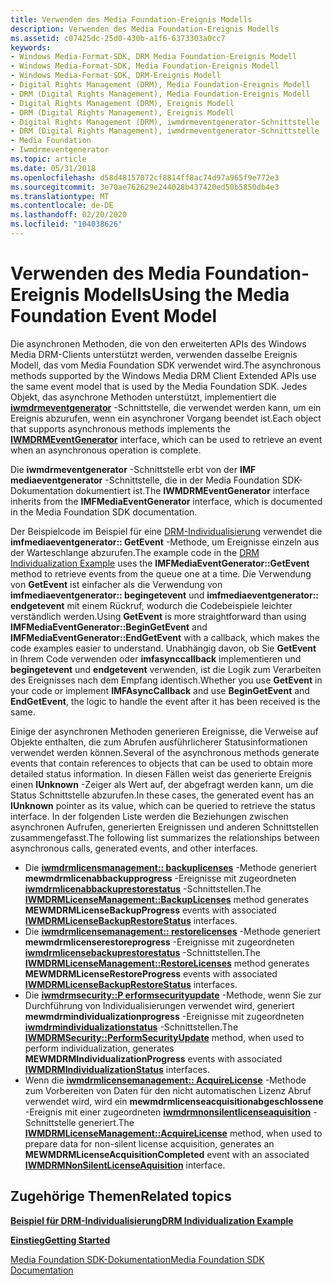 ```yaml
---
title: Verwenden des Media Foundation-Ereignis Modells
description: Verwenden des Media Foundation-Ereignis Modells
ms.assetid: c07425dc-25d0-430b-a1f6-6373303a0cc7
keywords:
- Windows Media-Format-SDK, DRM Media Foundation-Ereignis Modell
- Windows Media-Format-SDK, Media Foundation-Ereignis Modell
- Windows Media-Format-SDK, DRM-Ereignis Modell
- Digital Rights Management (DRM), Media Foundation-Ereignis Modell
- DRM (Digital Rights Management), Media Foundation-Ereignis Modell
- Digital Rights Management (DRM), Ereignis Modell
- DRM (Digital Rights Management), Ereignis Modell
- Digital Rights Management (DRM), iwmdrmeventgenerator-Schnittstelle
- DRM (Digital Rights Management), iwmdrmeventgenerator-Schnittstelle
- Media Foundation
- Iwmdrmeventgenerator
ms.topic: article
ms.date: 05/31/2018
ms.openlocfilehash: d58d48157072cf8814ff8ac74d97a965f9e772e3
ms.sourcegitcommit: 3e70ae762629e244028b437420ed50b5850db4e3
ms.translationtype: MT
ms.contentlocale: de-DE
ms.lasthandoff: 02/20/2020
ms.locfileid: "104038626"
---
```

# <a name="using-the-media-foundation-event-model"></a><span data-ttu-id="4ab84-114">Verwenden des Media Foundation-Ereignis Modells</span><span class="sxs-lookup"><span data-stu-id="4ab84-114">Using the Media Foundation Event Model</span></span>

<span data-ttu-id="4ab84-115">Die asynchronen Methoden, die von den erweiterten APIs des Windows Media DRM-Clients unterstützt werden, verwenden dasselbe Ereignis Modell, das vom Media Foundation SDK verwendet wird.</span><span class="sxs-lookup"><span data-stu-id="4ab84-115">The asynchronous methods supported by the Windows Media DRM Client Extended APIs use the same event model that is used by the Media Foundation SDK.</span></span> <span data-ttu-id="4ab84-116">Jedes Objekt, das asynchrone Methoden unterstützt, implementiert die [**iwmdrmeventgenerator**](iwmdrmeventgenerator.md) -Schnittstelle, die verwendet werden kann, um ein Ereignis abzurufen, wenn ein asynchroner Vorgang beendet ist.</span><span class="sxs-lookup"><span data-stu-id="4ab84-116">Each object that supports asynchronous methods implements the [**IWMDRMEventGenerator**](iwmdrmeventgenerator.md) interface, which can be used to retrieve an event when an asynchronous operation is complete.</span></span>

<span data-ttu-id="4ab84-117">Die **iwmdrmeventgenerator** -Schnittstelle erbt von der **IMF mediaeventgenerator** -Schnittstelle, die in der Media Foundation SDK-Dokumentation dokumentiert ist.</span><span class="sxs-lookup"><span data-stu-id="4ab84-117">The **IWMDRMEventGenerator** interface inherits from the **IMFMediaEventGenerator** interface, which is documented in the Media Foundation SDK documentation.</span></span>

<span data-ttu-id="4ab84-118">Der Beispielcode im Beispiel für eine [DRM-Individualisierung](drm-individualization-example.md) verwendet die **imfmediaeventgenerator:: GetEvent** -Methode, um Ereignisse einzeln aus der Warteschlange abzurufen.</span><span class="sxs-lookup"><span data-stu-id="4ab84-118">The example code in the [DRM Individualization Example](drm-individualization-example.md) uses the **IMFMediaEventGenerator::GetEvent** method to retrieve events from the queue one at a time.</span></span> <span data-ttu-id="4ab84-119">Die Verwendung von **GetEvent** ist einfacher als die Verwendung von **imfmediaeventgenerator:: begingetevent** und **imfmediaeventgenerator:: endgetevent** mit einem Rückruf, wodurch die Codebeispiele leichter verständlich werden.</span><span class="sxs-lookup"><span data-stu-id="4ab84-119">Using **GetEvent** is more straightforward than using **IMFMediaEventGenerator::BeginGetEvent** and **IMFMediaEventGenerator::EndGetEvent** with a callback, which makes the code examples easier to understand.</span></span> <span data-ttu-id="4ab84-120">Unabhängig davon, ob Sie **GetEvent** in Ihrem Code verwenden oder **imfasynccallback** implementieren und **begingetevent** und **endgetevent** verwenden, ist die Logik zum Verarbeiten des Ereignisses nach dem Empfang identisch.</span><span class="sxs-lookup"><span data-stu-id="4ab84-120">Whether you use **GetEvent** in your code or implement **IMFAsyncCallback** and use **BeginGetEvent** and **EndGetEvent**, the logic to handle the event after it has been received is the same.</span></span>

<span data-ttu-id="4ab84-121">Einige der asynchronen Methoden generieren Ereignisse, die Verweise auf Objekte enthalten, die zum Abrufen ausführlicherer Statusinformationen verwendet werden können.</span><span class="sxs-lookup"><span data-stu-id="4ab84-121">Several of the asynchronous methods generate events that contain references to objects that can be used to obtain more detailed status information.</span></span> <span data-ttu-id="4ab84-122">In diesen Fällen weist das generierte Ereignis einen **IUnknown** -Zeiger als Wert auf, der abgefragt werden kann, um die Status Schnittstelle abzurufen.</span><span class="sxs-lookup"><span data-stu-id="4ab84-122">In these cases, the generated event has an **IUnknown** pointer as its value, which can be queried to retrieve the status interface.</span></span> <span data-ttu-id="4ab84-123">In der folgenden Liste werden die Beziehungen zwischen asynchronen Aufrufen, generierten Ereignissen und anderen Schnittstellen zusammengefasst.</span><span class="sxs-lookup"><span data-stu-id="4ab84-123">The following list summarizes the relationships between asynchronous calls, generated events, and other interfaces.</span></span>

-   <span data-ttu-id="4ab84-124">Die [**iwmdrmlicensmanagement:: backuplicenses**](iwmdrmlicensemanagement-backuplicenses.md) -Methode generiert **mewmdrmlicenabbackupprogress** -Ereignisse mit zugeordneten [**iwmdrmlicenabbackuprestorestatus**](iwmdrmlicensebackuprestorestatus.md) -Schnittstellen.</span><span class="sxs-lookup"><span data-stu-id="4ab84-124">The [**IWMDRMLicenseManagement::BackupLicenses**](iwmdrmlicensemanagement-backuplicenses.md) method generates **MEWMDRMLicenseBackupProgress** events with associated [**IWMDRMLicenseBackupRestoreStatus**](iwmdrmlicensebackuprestorestatus.md) interfaces.</span></span>
-   <span data-ttu-id="4ab84-125">Die [**iwmdrmlicensemanagement:: restorelicenses**](iwmdrmlicensemanagement-restorelicenses.md) -Methode generiert **mewmdrmlicenserestoreprogress** -Ereignisse mit zugeordneten [**iwmdrmlicensebackuprestorestatus**](iwmdrmlicensebackuprestorestatus.md) -Schnittstellen.</span><span class="sxs-lookup"><span data-stu-id="4ab84-125">The [**IWMDRMLicenseManagement::RestoreLicenses**](iwmdrmlicensemanagement-restorelicenses.md) method generates **MEWMDRMLicenseRestoreProgress** events with associated [**IWMDRMLicenseBackupRestoreStatus**](iwmdrmlicensebackuprestorestatus.md) interfaces.</span></span>
-   <span data-ttu-id="4ab84-126">Die [**iwmdrmsecurity::P erformsecurityupdate**](iwmdrmsecurity-performsecurityupdate.md) -Methode, wenn Sie zur Durchführung von Individualisierungen verwendet wird, generiert **mewmdrmindividualizationprogress** -Ereignisse mit zugeordneten [**iwmdrmindividualizationstatus**](iwmdrmindividualizationstatus.md) -Schnittstellen.</span><span class="sxs-lookup"><span data-stu-id="4ab84-126">The [**IWMDRMSecurity::PerformSecurityUpdate**](iwmdrmsecurity-performsecurityupdate.md) method, when used to perform individualization, generates **MEWMDRMIndividualizationProgress** events with associated [**IWMDRMIndividualizationStatus**](iwmdrmindividualizationstatus.md) interfaces.</span></span>
-   <span data-ttu-id="4ab84-127">Wenn die [**iwmdrmlicensemanagement:: AcquireLicense**](iwmdrmlicensemanagement-acquirelicense.md) -Methode zum Vorbereiten von Daten für den nicht automatischen Lizenz Abruf verwendet wird, wird ein **mewmdrmlicenseacquisitionabgeschlossene** -Ereignis mit einer zugeordneten [**iwmdrmnonsilentlicenseaquisition**](iwmdrmnonsilentlicenseaquisition.md) -Schnittstelle generiert.</span><span class="sxs-lookup"><span data-stu-id="4ab84-127">The [**IWMDRMLicenseManagement::AcquireLicense**](iwmdrmlicensemanagement-acquirelicense.md) method, when used to prepare data for non-silent license acquisition, generates an **MEWMDRMLicenseAcquisitionCompleted** event with an associated [**IWMDRMNonSilentLicenseAquisition**](iwmdrmnonsilentlicenseaquisition.md) interface.</span></span>

## <a name="related-topics"></a><span data-ttu-id="4ab84-128">Zugehörige Themen</span><span class="sxs-lookup"><span data-stu-id="4ab84-128">Related topics</span></span>

<dl> <dt>

[<span data-ttu-id="4ab84-129">**Beispiel für DRM-Individualisierung**</span><span class="sxs-lookup"><span data-stu-id="4ab84-129">**DRM Individualization Example**</span></span>](drm-individualization-example.md)
</dt> <dt>

[<span data-ttu-id="4ab84-130">**Einstieg**</span><span class="sxs-lookup"><span data-stu-id="4ab84-130">**Getting Started**</span></span>](drm-getting-started.md)
</dt> <dt>

[<span data-ttu-id="4ab84-131">Media Foundation SDK-Dokumentation</span><span class="sxs-lookup"><span data-stu-id="4ab84-131">Media Foundation SDK Documentation</span></span>](https://www.microsoft.com/?ref=go)
</dt> </dl>

 

 




